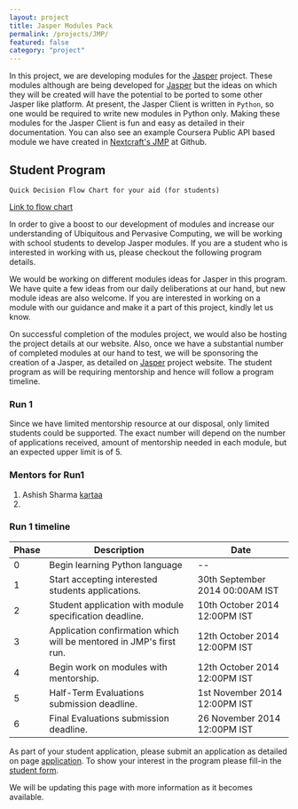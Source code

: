 ```yaml
---
layout: project
title: Jasper Modules Pack
permalink: /projects/JMP/
featured: false
category: "project"
---
```


In this project, we are developing modules for the [Jasper][Jasper] project. These modules although are being developed for [Jasper][Jasper] but the ideas on which they will be created will have the potential to be ported to some other Jasper like platform. 
At present, the Jasper Client is written in `Python`, so one would be required to write new modules in Python only. Making these modules for the Jasper Client is fun and easy as detailed in their documentation. You can also see an example  Coursera Public API based module we have created in [Nextcraft's JMP][JMP] at Github. 

## Student Program

```
Quick Decision Flow Chart for your aid (for students)
```
[Link to flow chart][flowchart]


In order to give a boost to our development of modules and increase our understanding of Ubiquitous and Pervasive Computing, we will be working with school students to develop Jasper modules. If you are a student who is interested in working with us, please checkout the following program details.


We would be working on different modules ideas for Jasper in this program. We have quite a few ideas from our daily deliberations at our hand, but new module ideas are also welcome. If you are interested in working on a module with our guidance and make it a part of this project, kindly let us know.

On successful completion of the modules project, we would also be hosting the project details at our website. Also, once we have a substantial number of completed modules at our hand to test, we will be sponsoring the creation of a Jasper, as detailed on [Jasper][Jasper] project website. The student program as will be requiring mentorship and hence will follow a program timeline.

### Run 1
Since we have limited mentorship resource at our disposal, only limited students could be supported. The exact number will depend on the number of applications received, amount of mentorship needed in each module, but an expected upper limit is of 5. 

### Mentors for Run1
1. Ashish Sharma [kartaa][mentor1]
2. 


### Run 1 timeline

| Phase  | Description  | Date |
|---|---|---|
| 0  | Begin learning Python language  | --  |
| 1  | Start accepting interested students applications.  | 30th September 2014 00:00AM IST  |
| 2  | Student application with module specification deadline.  | 10th October 2014 12:00PM IST  |
| 3  | Application confirmation which will be mentored in JMP's first run.  | 12th October 2014 12:00PM IST  |
| 4  | Begin work on modules with mentorship.  | 12th October 2014 12:00PM IST   |
| 5  | Half-Term Evaluations submission deadline.  | 1st November 2014 12:00PM IST  |
| 6  | Final Evaluations submission deadline.  | 26 November 2014 12:00PM IST  |

As part of your student application, please submit an application as detailed on page [application][application].
To show your interest in the program please fill-in the [student form][form].


We will be updating this page with more information as it becomes available.

[JMP]:  https://github.com/nextcraft/JMP
[Jasper]: http://jasperproject.github.io/
[form]: https://docs.google.com/forms/d/1lhxsq5OSpbcbhA7SgzpjrLD7OU99elFddPaTJBCbhMk/viewform?usp=send_form
[application]: https://github.com/nextcraft/JMP/wiki/Sample-Application-%28For-JMP-Student-Program%29
[mentor1]: https://github.com/kartaa
[flowchart]: /images/Nextcraft-JMP-StudentProgram-Helper-FlowChart.png
